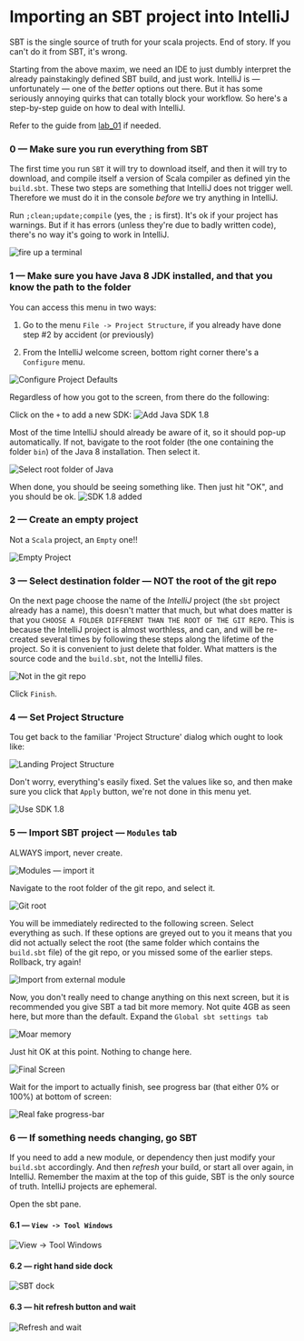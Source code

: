 # Importing an SBT project into IntelliJ

SBT is the single source of truth for your scala projects. End of story. If you can't do it from SBT, it's wrong.

Starting from the above maxim, we need an IDE to just dumbly interpret the already painstakingly defined SBT build, and just work. IntelliJ is — unfortunately — one of the *better* options out there. But it has some seriously annoying quirks that can totally block your workflow. So here's a step-by-step guide on how to deal with IntelliJ.

Refer to the guide from [lab_01](./lab_01/README.md) if needed.

### 0 — Make sure you run everything from SBT

The first time you run `SBT` it will try to download itself, and then it will try to download, and compile itself a version of Scala compiler as defined yin the `build.sbt`. These two steps are something that IntelliJ does not trigger well. Therefore we must do it
in the console *before* we try anything in IntelliJ.

Run `;clean;update;compile` (yes, the `;` is first). It's ok if your project has warnings. But if it has errors (unless they're due to badly written code), there's no way it's going to work in IntelliJ.

![fire up a terminal](./screenshots/intellij_00_01.png)

### 1 — Make sure you have Java 8 JDK installed, and that you know the path to the folder

You can access this menu in two ways:
1) Go to the menu `File -> Project Structure`, if you already have done step #2 by accident (or previously)

2) From the IntelliJ welcome screen, bottom right corner there's a `Configure` menu.

![Configure Project Defaults](./screenshots/intellij_01_00.png)

Regardless of how you got to the screen, from there do the following:

Click on the `+` to add a new SDK:
![Add Java SDK 1.8](./screenshots/intellij_01_01.png)

Most of the time IntelliJ should already be aware of it, so it should pop-up automatically. If not, bavigate to the root folder (the one containing the folder `bin`) of the Java 8 installation. Then select it.

![Select root folder of Java](./screenshots/intellij_01_02.png)

When done, you should be seeing something like. Then just hit "OK", and you should be ok.
![SDK 1.8 added](./screenshots/intellij_01_03.png)

### 2 — Create an empty project

Not a `Scala` project, an `Empty` one!!

![Empty Project](./screenshots/intellij_02_01.png)

### 3 — Select destination folder — NOT the root of the git repo

On the next page choose the name of the *IntelliJ* project (the `sbt` project already has a name), this doesn't matter that much, but what does matter is that you `CHOOSE A FOLDER DIFFERENT THAN THE ROOT OF THE GIT REPO`. This is because the IntelliJ project is almost worthless, and can, and will be re-created several times by following these steps along the lifetime of the project. So it is convenient to just delete that folder. What matters is the source code and the `build.sbt`, not the IntelliJ files.

![Not in the git repo](./screenshots/intellij_03_01.png)

Click `Finish`.

### 4 — Set Project Structure

Tou get back to the familiar 'Project Structure' dialog which ought to look like:

![Landing Project Structure](./screenshots/intellij_04_01.png)

Don't worry, everything's easily fixed. Set the values like so, and then make sure you click that `Apply` button, we're not done in this menu yet.

![Use SDK 1.8](./screenshots/intellij_04_02.png)

### 5 — Import SBT project — `Modules` tab

ALWAYS import, never create.

![Modules — import it](./screenshots/intellij_05_01.png)

Navigate to the root folder of the git repo, and select it.

![Git root](./screenshots/intellij_05_02.png)

You will be immediately redirected to the following screen. Select everything as such. If these options are greyed out to you it means that you did not actually select the root (the same folder which contains the `build.sbt` file) of the git repo, or you missed some of the earlier steps. Rollback, try again!

![Import from external module](./screenshots/intellij_05_03.png)

Now, you don't really need to change anything on this next screen, but it is recommended you give SBT a tad bit more memory. Not quite 4GB as seen here, but more than the default. Expand the `Global sbt settings tab`

![Moar memory](./screenshots/intellij_05_04.png)

Just hit OK at this point. Nothing to change here.

![Final Screen](./screenshots/intellij_05_05.png)

Wait for the import to actually finish, see progress bar (that either 0% or 100%) at bottom of screen:

![Real fake progress-bar](./screenshots/intellij_05_05.png)

### 6 — If something needs changing, go SBT

If you need to add a new module, or dependency then just modify your `build.sbt` accordingly. And then *refresh* your build, or start all over again, in IntelliJ. Remember the maxim at the top of this guide, SBT is the only source of truth. IntelliJ projects are ephemeral.

Open the sbt pane.

#### 6.1 — `View -> Tool Windows`

![View -> Tool Windows](./screenshots/intellij_06_01.png)

#### 6.2 — right hand side dock

![SBT dock](./screenshots/intellij_06_02.png)

#### 6.3 — hit refresh button and wait

![Refresh and wait](./screenshots/intellij_06_03.png)




